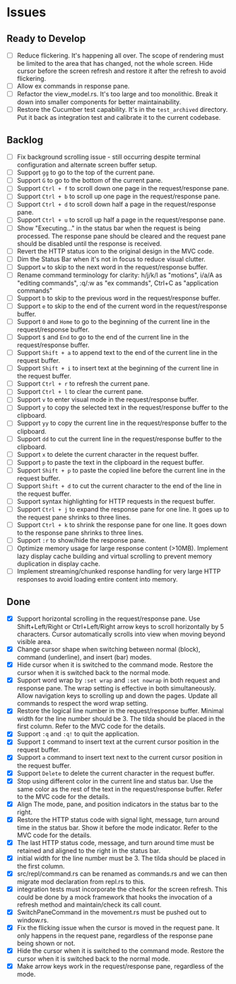 # Issues

## Ready to Develop

- [ ] Reduce flickering. It's happening all over. The scope of rendering must be limited to the area that has changed, not the whole screen. Hide cursor before the screen refresh and restore it after the refresh to avoid flickering.
- [ ] Allow ex commands in response pane.
- [ ] Refactor the view_model.rs. It's too large and too monolithic. Break it down into smaller components for better maintainability.
- [ ] Restore the Cucumber test capability. It's in the `test_archived` directory. Put it back as integration test and calibrate it to the current codebase.

## Backlog

- [ ] Fix background scrolling issue - still occurring despite terminal configuration and alternate screen buffer setup.
- [ ] Support `gg` to go to the top of the current pane.
- [ ] Support `G` to go to the bottom of the current pane.
- [ ] Support `Ctrl + f` to scroll down one page in the request/response pane.
- [ ] Support `Ctrl + b` to scroll up one page in the request/response pane.
- [ ] Support `Ctrl + d` to scroll down half a page in the request/response pane.
- [ ] Support `Ctrl + u` to scroll up half a page in the request/response pane.
- [ ] Show "Executing..." in the status bar when the request is being processed. The response pane should be cleared and the request pane should be disabled until the response is received.
- [ ] Revert the HTTP status icon to the original design in the MVC code.
- [ ] Dim the Status Bar when it's not in focus to reduce visual clutter.
- [ ] Support `w` to skip to the next word in the request/response buffer.
- [ ] Rename command terminology for clarity: h/j/k/l as "motions", i/a/A as "editing commands", :q/:w as "ex commands", Ctrl+C as "application commands"
- [ ] Support `b` to skip to the previous word in the request/response buffer.
- [ ] Support `e` to skip to the end of the current word in the request/response buffer.
- [ ] Support `0` and `Home` to go to the beginning of the current line in the request/response buffer.
- [ ] Support `$` and `End` to go to the end of the current line in the request/response buffer.
- [ ] Support `Shift + a` to append text to the end of the current line in the request buffer.
- [ ] Support `Shift + i` to insert text at the beginning of the current line in the request buffer.
- [ ] Support `Ctrl + r` to refresh the current pane.
- [ ] Support `Ctrl + l` to clear the current pane.
- [ ] Support `v` to enter visual mode in the request/response buffer.
- [ ] Support `y` to copy the selected text in the request/response buffer to the clipboard.
- [ ] Support `yy` to copy the current line in the request/response buffer to the clipboard.
- [ ] Support `dd` to cut the current line in the request/response buffer to the clipboard.
- [ ] Support `x` to delete the current character in the request buffer.
- [ ] Support `p` to paste the text in the clipboard in the request buffer.
- [ ] Support `Shift + p` to paste the copied line before the current line in the request buffer.
- [ ] Support `Shift + d` to cut the current character to the end of the line in the request buffer.
- [ ] Support syntax highlighting for HTTP requests in the request buffer.
- [ ] Support `Ctrl + j` to expand the response pane for one line. It goes up to the request pane shrinks to three lines.
- [ ] Support `Ctrl + k` to shrink the response pane for one line. It goes down to the response pane shrinks to three lines.
- [ ] Support `:r` to show/hide the response pane.
- [ ] Optimize memory usage for large response content (>10MB). Implement lazy display cache building and virtual scrolling to prevent memory duplication in display cache.
- [ ] Implement streaming/chunked response handling for very large HTTP responses to avoid loading entire content into memory.

## Done

- [x] Support horizontal scrolling in the request/response pane. Use Shift+Left/Right or Ctrl+Left/Right arrow keys to scroll horizontally by 5 characters. Cursor automatically scrolls into view when moving beyond visible area.
- [x] Change cursor shape when switching between normal (block), command (underline), and insert (bar) modes.
- [x] Hide cursor when it is switched to the command mode. Restore the cursor when it is switched back to the normal mode.
- [x] Support word wrap by `:set wrap` and `:set nowrap` in both request and response pane. The wrap setting is effective in both simultaneously. Allow navigation keys to scrolling up and down the pages. Update all commands to respect the word wrap setting.
- [x] Restore the logical line number in the request/response buffer. Minimal width for the line number should be 3. The tilda should be placed in the first column. Refer to the MVC code for the details.
- [x] Support `:q` and `:q!` to quit the application.
- [x] Support `I` command to insert text at the current cursor position in the request buffer.
- [x] Support `a` command to insert text next to the current cursor position in the request buffer.
- [x] Support `Delete` to delete the current character in the request buffer.
- [x] Stop using different color in the current line and status bar. Use the same color as the rest of the text in the request/response buffer. Refer to the MVC code for the details.
- [x] Align The mode, pane, and position indicators in the status bar to the right.
- [x] Restore the HTTP status code with signal light, message, turn around time in the status bar. Show it before the mode indicator. Refer to the MVC code for the details.
- [x] The last HTTP status code, message, and turn around time must be retained and aligned to the right in the status bar.
- [x] initial width for the line number must be 3. The tilda should be placed in the first column.
- [x] src/repl/command.rs can be renamed as commands.rs and we can then migrate mod declaration from repl.rs to this.
- [x] integration tests must incorporate the check for the screen refresh. This could be done by a mock framework that hooks the invocation of a refresh method and maintain/check its call count.
- [x] SwitchPaneCommand in the movement.rs must be pushed out to window.rs.
- [x] Fix the flicking issue when the cursor is moved in the request pane. It only happens in the request pane, regardless of the response pane being shown or not.
- [x] Hide the cursor when it is switched to the command mode. Restore the cursor when it is switched back to the normal mode.
- [x] Make arrow keys work in the request/response pane, regardless of the mode.
